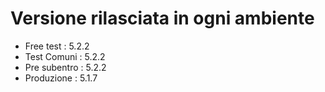 # Versione rilasciata in ogni ambiente

- Free test : 5.2.2
- Test Comuni : 5.2.2
- Pre subentro : 5.2.2
- Produzione : 5.1.7

